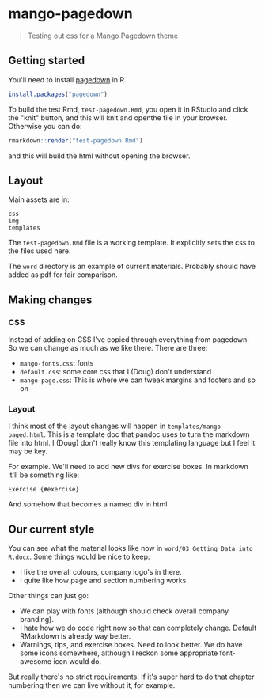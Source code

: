 # mango-pagedown

> Testing out css for a Mango Pagedown theme

## Getting started

You'll need to install [pagedown](https://github.com/rstudio/pagedown) in R.

```r
install.packages("pagedown")
```

To build the test Rmd, `test-pagedown.Rmd`, you open it in RStudio and click the "knit" button, and this will knit and openthe file in your browser. Otherwise you can do:

```r
rmarkdown::render("test-pagedown.Rmd")
```

and this will build the html without opening the browser.


## Layout

Main assets are in:

```
css
img
templates
```

The `test-pagedown.Rmd` file is a working template. It explicitly sets the css to the files used here.

The `word` directory is an example of current materials. Probably should have added as pdf for fair comparison.

## Making changes

### CSS

Instead of adding on CSS I've copied through everything from pagedown. So we can change as much as we like there. There are three:

* `mango-fonts.css`: fonts
* `default.css`: some core css that I (Doug) don't understand
* `mango-page.css`: This is where we can tweak margins and footers and so on

### Layout

I think most of the layout changes will happen in `templates/mango-paged.html`. This is a template doc that pandoc uses to turn the markdown file into html. I (Doug) don't really know this templating language but I feel it may be key.

For example. We'll need to add new divs for exercise boxes. In markdown it'll be something like:

```
Exercise {#exercise}
```

And somehow that becomes a named div in html.

## Our current style

You can see what the material looks like now in `word/03 Getting Data into R.docx`. Some things would be nice to keep:

* I like the overall colours, company logo's in there.
* I quite like how page and section numbering works.

Other things can just go:

* We can play with fonts (although should check overall company branding).
* I hate how we do code right now so that can completely change. Default RMarkdown is already way better.
* Warnings, tips, and exercise boxes. Need to look better. We do have some icons somewhere, although I reckon some appropriate font-awesome icon would do.

But really there's no strict requirements. If it's super hard to do that chapter numbering then we can live without it, for example.

